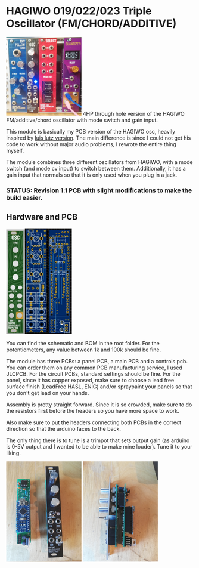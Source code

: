 # HAGIWO 019/022/023 Triple Oscillator (FM/CHORD/ADDITIVE)
<img src="images/in_rack.jpg" width="40%" height="40%">
4HP through hole version of the HAGIWO FM/additive/chord oscillator with mode switch and gain input.

This module is basically my PCB version of the HAGIWO osc, heavily inspired by [luis lutz version](https://github.com/luislutz/Arduino-VDCO).
The main difference is since I could not get his code to work without major audio problems, I rewrote the entire thing myself.

The module combines three different oscillators from HAGIWO,  with a mode switch (and mode cv input) to switch between them.
Additionally, it has a gain input that normals so that it is only used when you plug in a jack.

### STATUS: Revision 1.1 PCB with slight modifications to make the build easier.

## Hardware and PCB
<img src="images/panel.JPG" width="10%" height="10%"><img src="images/front_pcb.JPG" width="12%" height="12%"><img src="images/main_pcb.JPG" width="13%" height="13%">

You can find the schematic and BOM in the root folder.
For the potentiometers, any value between 1k and 100k should be fine.

The module has three PCBs: a panel PCB, a main PCB and a controls pcb.
You can order them on any common PCB manufacturing service, I used JLCPCB. For the circuit PCBs, standard settings should be fine.
For the panel, since it has copper exposed, make sure to choose a lead free surface finish (LeadFree HASL, ENIG) and/or spraypaint your panels so that you don't get lead on your hands.

Assembly is pretty straight forward. Since it is so crowded, make sure to do the resistors first before the headers so you have more space to work.

Also make sure to put the headers connecting both PCBs in the correct direction so that the arduino faces to the back.

The only thing there is to tune is a trimpot that sets output gain (as arduino is 0-5V output and I wanted to be able to make mine louder). Tune it to your liking.

<img src="images/both_parts.jpg" width="40%" height="40%">
<img src="images/side.jpg" width="40%" height="40%">

